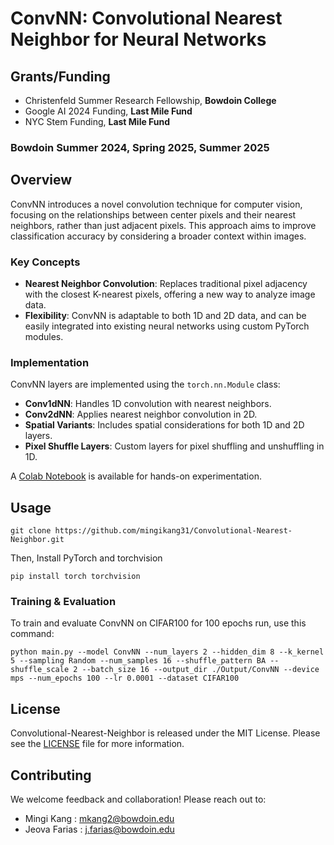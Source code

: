 # ConvNN: Convolutional Nearest Neighbor for Neural Networks

## Grants/Funding
- Christenfeld Summer Research Fellowship, **Bowdoin College**
- Google AI 2024 Funding, **Last Mile Fund**
- NYC Stem Funding, **Last Mile Fund**

### Bowdoin Summer 2024, Spring 2025, Summer 2025

## Overview 
ConvNN introduces a novel convolution technique for computer vision, focusing on the relationships between center pixels and their nearest neighbors, rather than just adjacent pixels. This approach aims to improve classification accuracy by considering a broader context within images.

### Key Concepts
- **Nearest Neighbor Convolution**: Replaces traditional pixel adjacency with the closest K-nearest pixels, offering a new way to analyze image data.
- **Flexibility**: ConvNN is adaptable to both 1D and 2D data, and can be easily integrated into existing neural networks using custom PyTorch modules.

### Implementation
ConvNN layers are implemented using the `torch.nn.Module` class:
- **Conv1dNN**: Handles 1D convolution with nearest neighbors.
- **Conv2dNN**: Applies nearest neighbor convolution in 2D.
- **Spatial Variants**: Includes spatial considerations for both 1D and 2D layers.
- **Pixel Shuffle Layers**: Custom layers for pixel shuffling and unshuffling in 1D.

A [Colab Notebook]() is available for hands-on experimentation.


## Usage
```Shell 
git clone https://github.com/mingikang31/Convolutional-Nearest-Neighbor.git
```
Then, Install PyTorch and torchvision
```Shell
pip install torch torchvision
```
### Training & Evaluation 
To train and evaluate ConvNN on CIFAR100 for 100 epochs run, use this command: 

```Shell 
python main.py --model ConvNN --num_layers 2 --hidden_dim 8 --k_kernel 5 --sampling Random --num_samples 16 --shuffle_pattern BA --shuffle_scale 2 --batch_size 16 --output_dir ./Output/ConvNN --device mps --num_epochs 100 --lr 0.0001 --dataset CIFAR100
```

## License
Convolutional-Nearest-Neighbor is released under the MIT License. Please see the [LICENSE](LICENSE) file for more information.

## Contributing
We welcome feedback and collaboration! Please reach out to: 
- Mingi Kang : mkang2@bowdoin.edu 
- Jeova Farias : j.farias@bowdoin.edu
